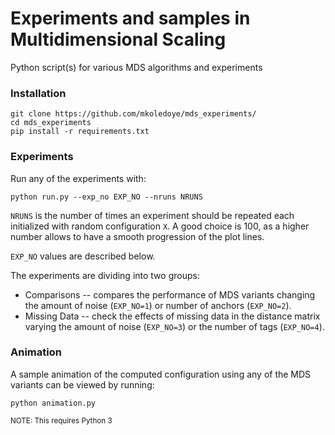 # Experiments and samples in Multidimensional Scaling
Python script(s) for various MDS algorithms and experiments

### Installation
    git clone https://github.com/mkoledoye/mds_experiments/
    cd mds_experiments
    pip install -r requirements.txt

### Experiments
Run any of the experiments with:

    python run.py --exp_no EXP_NO --nruns NRUNS

`NRUNS` is the number of times an experiment should be repeated each initialized with random configuration `X`. A good choice is 100, as a higher number allows to have a smooth progression of the plot lines.

`EXP_NO` values are described below.

The experiments are dividing into two groups:

  - Comparisons
        -- compares the performance of MDS variants changing the amount of noise (`EXP_NO=1`) or number of anchors (`EXP_NO=2`).
  - Missing Data
        -- check the effects of missing data in the distance matrix varying the amount of noise (`EXP_NO=3`) or the number of tags (`EXP_NO=4`).

### Animation

A sample animation of the computed configuration using any of the MDS variants can be viewed by running:

`python animation.py`

<sub>NOTE: This requires Python 3</sub>

